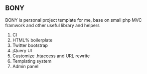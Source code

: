## BONY 

BONY is personal project template for me, base on small php MVC framwork and other useful library and helpers

1. CI
2. HTML% boilerplate 
3. Twitter bootstrap
4. jQuery UI
5. Customize .htaccess and URL rewrite
6. Templating system 
7. Admin panel
